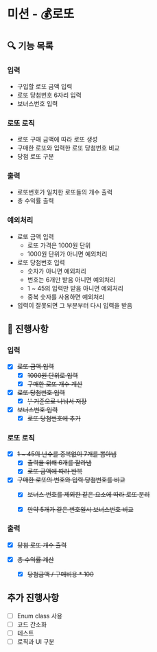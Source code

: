 # 미션 - 💰로또

## 🔍 기능 목록

### 입력

- 구입할 로또 금액 입력
- 로또 당첨번호 6자리 입력
- 보너스번호 입력

### 로또 로직

- 로또 구매 금액에 따라 로또 생성
- 구매한 로또와 입력한 로또 당첨번호 비교
- 당첨 로또 구분

### 출력

- 로또번호가 일치한 로또들의 개수 출력
- 총 수익률 출력

### 예외처리

- 로또 금액 입력
  - 로또 가격은 1000원 단위
  - 1000원 단위가 아니면 예외처리
- 로또 당첨번호 입력
  - 숫자가 아니면 예외처리
  - 번호는 6개만 받음 아니면 예외처리
  - 1 ~ 45의 입력만 받음 아니면 예외처리
  - 중복 숫자를 사용하면 예외처리
- 입력이 잘못되면 그 부분부터 다시 입력을 받음


## 📮 진행사항

### 입력

- [X] ~~로또 금액 입력~~
  - [X] ~~1000원 단위로 입력~~
  - [X] ~~구매한 로또 개수 계산~~

- [X] ~~로또 당첨번호 입력~~
  - [X] ~~',' 기준으로 나눠서 저장~~

- [X] ~~보너스번호 입력~~
  - [X] ~~로또 당첨번호에 추가~~

### 로또 로직

-[X] ~~1 ~ 45의 난수를 중복없이 7개를 뽑아냄~~
  - [X] ~~출력을 위해 6개를 잘라냄~~
  - [X] ~~로또 금액에 따라 반복~~

- [X] ~~구매한 로또의 번호와 입력 당첨번호를 비교~~
  - [X] ~~보너스 번호를 제외한 같은 요소에 따라 로또 분리~~
  - [X] ~~만약 5개가 같은 번호일시 보너스번호 비교~~


### 출력

- [X] ~~당첨 로또 개수 출력~~

- [X] ~~총 수익률 계산~~
  - [X] ~~당첨금액 / 구매비용 * 100~~

## 추가 진행사항

- [ ] Enum class 사용
- [ ] 코드 간소화
- [ ] 테스트
- [ ] 로직과 UI 구분